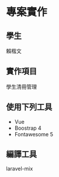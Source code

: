 # 專案實作

## 學生
賴楷文

## 實作項目

學生清冊管理

## 使用下列工具

* Vue
* Boostrap 4
* Fontawesome 5

## 編譯工具
laravel-mix
